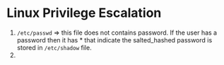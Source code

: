 # Linux Privilege Escalation

1. `/etc/passwd` => this file does not contains password. If the user has a password then it has * that indicate the salted_hashed password is stored in `/etc/shadow` file.
2. 
